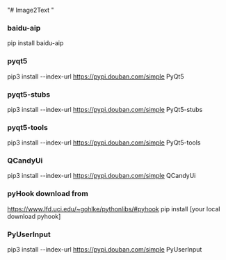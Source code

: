 "# Image2Text " 

### baidu-aip
pip install baidu-aip
### pyqt5
pip3 install --index-url https://pypi.douban.com/simple PyQt5
### pyqt5-stubs
pip3 install --index-url https://pypi.douban.com/simple PyQt5-stubs
### pyqt5-tools
pip3 install --index-url https://pypi.douban.com/simple PyQt5-tools
### QCandyUi
pip3 install --index-url https://pypi.douban.com/simple QCandyUi
### pyHook  download from
https://www.lfd.uci.edu/~gohlke/pythonlibs/#pyhook
pip install [your local download pyhook]
### PyUserInput
pip3 install --index-url https://pypi.douban.com/simple PyUserInput
